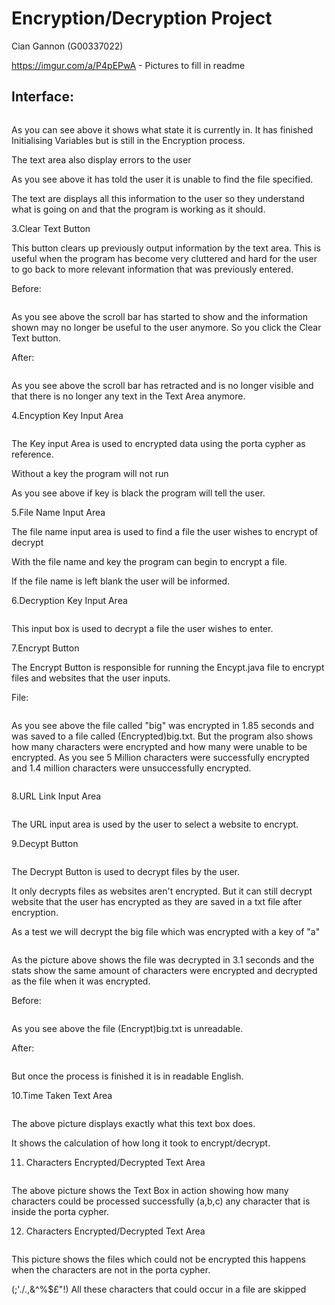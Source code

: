 # Encryption/Decryption Project
Cian Gannon (G00337022)

https://imgur.com/a/P4pEPwA - Pictures to fill in readme

## Interface:

![]()

As you can see above it shows what state it is currently in. It has finished Initialising Variables but is still in the Encryption process.

The text area also display errors to the user ![]()

As you see above it has told the user it is unable to find the file specified.

The text are displays all this information to the user so they understand what is going on and that the program is working as it should.

3.Clear Text Button

This button clears up previously output information by the text area. This is useful when the program has become very cluttered and hard for the user to go back to more relevant information that was previously entered.

Before:

 ![]()

As you see above the scroll bar has started to show and the information shown may no longer be useful to the user anymore. So you click the Clear Text button.

After:

 ![]()

As you see above the scroll bar has retracted and is no longer visible and that there is no longer any text in the Text Area anymore.

4.Encyption Key Input Area

 ![]()

The Key input Area is used to encrypted data using the porta cypher as reference.

Without a key the program will not run ![]()

As you see above if key is black the program will tell the user.

5.File Name Input Area

The file name input area is used to find a file the user wishes to encrypt of decrypt ![]()

With the file name and key the program can begin to encrypt a file.

If the file name is left blank the user will be informed. ![]()

6.Decryption Key Input Area

 ![]()

This input box is used to decrypt a file the user wishes to enter.

7.Encrypt Button

The Encrypt Button is responsible for running the Encypt.java file to encrypt files and websites that the user inputs.

File:

 ![]()

As you see above the file called &quot;big&quot; was encrypted in 1.85 seconds and was saved to a file called (Encrypted)big.txt. But the program also shows how many characters were encrypted and how many were unable to be encrypted. As you see 5 Million characters were successfully encrypted and 1.4 million characters were unsuccessfully encrypted.

 ![]()

8.URL Link Input Area

 ![]()

The URL input area is used by the user to select a website to encrypt.

9.Decypt Button

 ![]()

The Decrypt Button is used to decrypt files by the user.

It only decrypts files as websites aren&#39;t encrypted. But it can still decrypt website that the user has encrypted as they are saved in a txt file after encryption.

As a test we will decrypt the big file which was encrypted with a key of &quot;a&quot;

 ![]()

As the picture above shows the file was decrypted in 3.1 seconds and the stats show the same amount of characters were encrypted and decrypted as the file when it was encrypted.

Before:

 ![]()

As you see above the file (Encrypt)big.txt is unreadable.

After:

 ![]()

But once the process is finished it is in readable English.

10.Time Taken Text Area

 ![]()

The above picture displays exactly what this text box does.

It shows the calculation of how long it took to encrypt/decrypt.

11. Characters Encrypted/Decrypted Text Area

![]()

The above picture shows the Text Box in action showing how many characters could be processed successfully (a,b,c) any character that is inside the porta cypher.

12. Characters Encrypted/Decrypted Text Area

![]()

This picture shows the files which could not be encrypted this happens when the characters are not in the porta cypher.

(;&#39;./.,&amp;^%$£&quot;!) All these characters that could occur in a file are skipped
